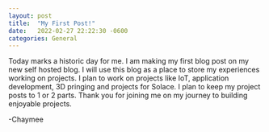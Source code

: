```yaml
---
layout: post
title:  "My First Post!"
date:   2022-02-27 22:22:30 -0600
categories: General
---
```

Today marks a historic day for me.  I am making my first blog post on my new self hosted blog.  I will use this blog as a place to store my experiences working on projects.  I plan to work on projects like IoT, application development, 3D pringing and projects for Solace.  I plan to keep my project posts to 1 or 2 parts.  Thank you for joining me on my journey to building enjoyable projects.  

-Chaymee
